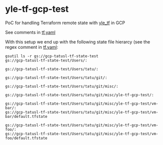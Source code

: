 # yle-tf-gcp-test
PoC for handling Terraform remote state with [yle_tf](https://github.com/Yleisradio/yle_tf) in GCP

See comments in [tf.yaml](https://github.com/tatusl/yle-tf-gcp-test/blob/master/tf.yaml)

With this setup we end up with the following state file hierarcy (see the regex comment in [tf.yaml](https://github.com/tatusl/yle-tf-gcp-test/blob/master/tf.yaml):

```
gsutil ls -r gs://gcp-tatusl-tf-state-test
gs://gcp-tatusl-tf-state-test/Users/:

gs://gcp-tatusl-tf-state-test/Users/tatu/:

gs://gcp-tatusl-tf-state-test/Users/tatu/git/:

gs://gcp-tatusl-tf-state-test/Users/tatu/git/misc/:

gs://gcp-tatusl-tf-state-test/Users/tatu/git/misc/yle-tf-gcp-test/:

gs://gcp-tatusl-tf-state-test/Users/tatu/git/misc/yle-tf-gcp-test/vm-bar/:
gs://gcp-tatusl-tf-state-test/Users/tatu/git/misc/yle-tf-gcp-test/vm-bar/default.tfstate

gs://gcp-tatusl-tf-state-test/Users/tatu/git/misc/yle-tf-gcp-test/vm-foo/:
gs://gcp-tatusl-tf-state-test/Users/tatu/git/misc/yle-tf-gcp-test/vm-foo/default.tfstate
```
